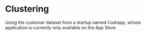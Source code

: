 # Clustering
 Using the customer dataset from a startup named Codrapp, whose application is currently only available on the App Store.
